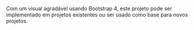 Com um visual agradável usando Bootstrap 4, este projeto pode ser implementado em projetos existentes ou ser usado como base para novos projetos.
